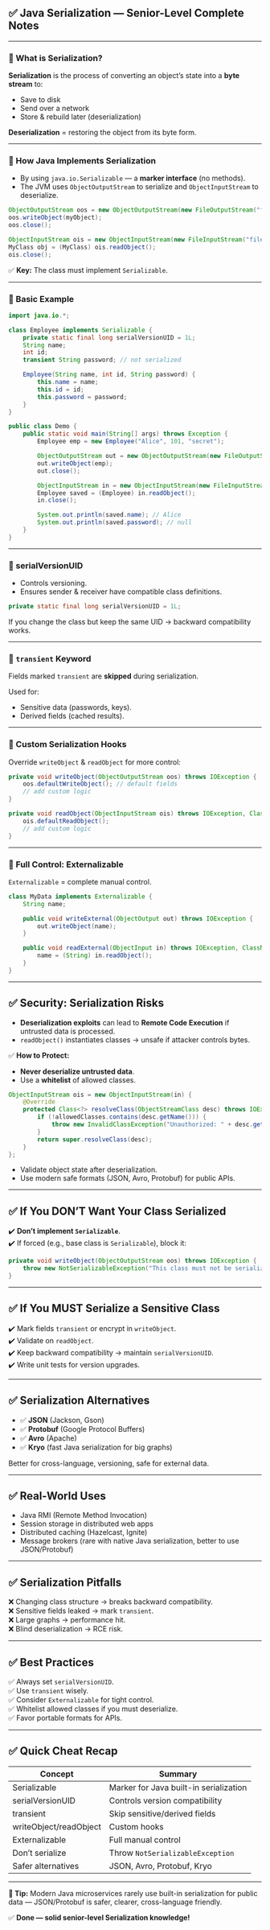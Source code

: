 
## ✅ Java Serialization — Senior-Level Complete Notes

---

### 🔹 What is Serialization?

**Serialization** is the process of converting an object’s state into a **byte stream** to:
- Save to disk
- Send over a network
- Store & rebuild later (deserialization)

**Deserialization** = restoring the object from its byte form.

---

### 🔹 How Java Implements Serialization

- By using `java.io.Serializable` — a **marker interface** (no methods).
- The JVM uses `ObjectOutputStream` to serialize and `ObjectInputStream` to deserialize.

```java
ObjectOutputStream oos = new ObjectOutputStream(new FileOutputStream("file.ser"));
oos.writeObject(myObject);
oos.close();

ObjectInputStream ois = new ObjectInputStream(new FileInputStream("file.ser"));
MyClass obj = (MyClass) ois.readObject();
ois.close();
```

✅ **Key:** The class must implement `Serializable`.

---

### 🔹 Basic Example

```java
import java.io.*;

class Employee implements Serializable {
    private static final long serialVersionUID = 1L;
    String name;
    int id;
    transient String password; // not serialized

    Employee(String name, int id, String password) {
        this.name = name;
        this.id = id;
        this.password = password;
    }
}

public class Demo {
    public static void main(String[] args) throws Exception {
        Employee emp = new Employee("Alice", 101, "secret");

        ObjectOutputStream out = new ObjectOutputStream(new FileOutputStream("emp.ser"));
        out.writeObject(emp);
        out.close();

        ObjectInputStream in = new ObjectInputStream(new FileInputStream("emp.ser"));
        Employee saved = (Employee) in.readObject();
        in.close();

        System.out.println(saved.name); // Alice
        System.out.println(saved.password); // null
    }
}
```

---

### 🔹 serialVersionUID

- Controls versioning.
- Ensures sender & receiver have compatible class definitions.

```java
private static final long serialVersionUID = 1L;
```

If you change the class but keep the same UID → backward compatibility works.

---

### 🔹 `transient` Keyword

Fields marked `transient` are **skipped** during serialization.

Used for:
- Sensitive data (passwords, keys).
- Derived fields (cached results).

---

### 🔹 Custom Serialization Hooks

Override `writeObject` & `readObject` for more control:

```java
private void writeObject(ObjectOutputStream oos) throws IOException {
    oos.defaultWriteObject(); // default fields
    // add custom logic
}

private void readObject(ObjectInputStream ois) throws IOException, ClassNotFoundException {
    ois.defaultReadObject();
    // add custom logic
}
```

---

### 🔹 Full Control: Externalizable

`Externalizable` = complete manual control.

```java
class MyData implements Externalizable {
    String name;

    public void writeExternal(ObjectOutput out) throws IOException {
        out.writeObject(name);
    }

    public void readExternal(ObjectInput in) throws IOException, ClassNotFoundException {
        name = (String) in.readObject();
    }
}
```

---

## ✅ Security: Serialization Risks

- **Deserialization exploits** can lead to **Remote Code Execution** if untrusted data is processed.
- `readObject()` instantiates classes → unsafe if attacker controls bytes.

✅ **How to Protect:**
- **Never deserialize untrusted data**.
- Use a **whitelist** of allowed classes.

```java
ObjectInputStream ois = new ObjectInputStream(in) {
    @Override
    protected Class<?> resolveClass(ObjectStreamClass desc) throws IOException, ClassNotFoundException {
        if (!allowedClasses.contains(desc.getName())) {
            throw new InvalidClassException("Unauthorized: " + desc.getName());
        }
        return super.resolveClass(desc);
    }
};
```

- Validate object state after deserialization.
- Use modern safe formats (JSON, Avro, Protobuf) for public APIs.

---

## ✅ If You DON’T Want Your Class Serialized

✔️ **Don’t implement `Serializable`**.  
✔️ If forced (e.g., base class is `Serializable`), block it:

```java
private void writeObject(ObjectOutputStream oos) throws IOException {
    throw new NotSerializableException("This class must not be serialized");
}
```

---

## ✅ If You MUST Serialize a Sensitive Class

✔️ Mark fields `transient` or encrypt in `writeObject`.  
✔️ Validate on `readObject`.  
✔️ Keep backward compatibility → maintain `serialVersionUID`.  
✔️ Write unit tests for version upgrades.

---

## ✅ Serialization Alternatives

- ✅ **JSON** (Jackson, Gson)
- ✅ **Protobuf** (Google Protocol Buffers)
- ✅ **Avro** (Apache)
- ✅ **Kryo** (fast Java serialization for big graphs)

Better for cross-language, versioning, safe for external data.

---

## ✅ Real-World Uses

- Java RMI (Remote Method Invocation)
- Session storage in distributed web apps
- Distributed caching (Hazelcast, Ignite)
- Message brokers (rare with native Java serialization, better to use JSON/Protobuf)

---

## ✅ Serialization Pitfalls

❌ Changing class structure → breaks backward compatibility.  
❌ Sensitive fields leaked → mark `transient`.  
❌ Large graphs → performance hit.  
❌ Blind deserialization → RCE risk.

---

## ✅ Best Practices

✅ Always set `serialVersionUID`.  
✅ Use `transient` wisely.  
✅ Consider `Externalizable` for tight control.  
✅ Whitelist allowed classes if you must deserialize.  
✅ Favor portable formats for APIs.

---

## ✅ Quick Cheat Recap

| Concept | Summary |
|---------|---------|
| Serializable | Marker for Java built-in serialization |
| serialVersionUID | Controls version compatibility |
| transient | Skip sensitive/derived fields |
| writeObject/readObject | Custom hooks |
| Externalizable | Full manual control |
| Don’t serialize | Throw `NotSerializableException` |
| Safer alternatives | JSON, Avro, Protobuf, Kryo |

---

**🔑 Tip:** Modern Java microservices rarely use built-in serialization for public data — JSON/Protobuf is safer, clearer, cross-language friendly.

✅ **Done — solid senior-level Serialization knowledge!**

